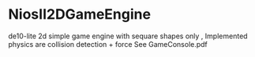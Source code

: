 # NiosII2DGameEngine
de10-lite 2d simple game engine with sequare shapes only , Implemented physics are collision detection + force
See GameConsole.pdf

